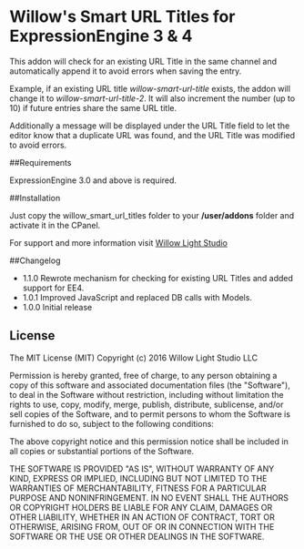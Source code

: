 # Willow's Smart URL Titles for ExpressionEngine 3 & 4

This addon will check for an existing URL Title in the same channel and automatically append it to avoid errors when saving the entry. 

Example, if an existing URL title *willow-smart-url-title* exists, the addon will change it to *willow-smart-url-title-2*. It will also increment the number (up to 10) if future entries share the same URL title.

Additionally a message will be displayed under the URL Title field to let the editor know that a duplicate URL was found, and the URL Title was modified to avoid errors.

##Requirements

ExpressionEngine 3.0 and above is required.

##Installation

Just copy the willow_smart_url_titles folder to your **/user/addons** folder and activate it in the CPanel.

For support and more information visit [Willow Light Studio](https://willowlightstudio.com/contact)

##Changelog

- 1.1.0 Rewrote mechanism for checking for existing URL Titles and added support for EE4.
- 1.0.1 Improved JavaScript and replaced DB calls with Models.
- 1.0.0 Initial release

## License

The MIT License (MIT)
Copyright (c) 2016 Willow Light Studio LLC

Permission is hereby granted, free of charge, to any person obtaining a copy of this software and associated documentation files (the "Software"), to deal in the Software without restriction, including without limitation the rights to use, copy, modify, merge, publish, distribute, sublicense, and/or sell copies of the Software, and to permit persons to whom the Software is furnished to do so, subject to the following conditions:

The above copyright notice and this permission notice shall be included in all copies or substantial portions of the Software.

THE SOFTWARE IS PROVIDED "AS IS", WITHOUT WARRANTY OF ANY KIND, EXPRESS OR IMPLIED, INCLUDING BUT NOT LIMITED TO THE WARRANTIES OF MERCHANTABILITY, FITNESS FOR A PARTICULAR PURPOSE AND NONINFRINGEMENT. IN NO EVENT SHALL THE AUTHORS OR COPYRIGHT HOLDERS BE LIABLE FOR ANY CLAIM, DAMAGES OR OTHER LIABILITY, WHETHER IN AN ACTION OF CONTRACT, TORT OR OTHERWISE, ARISING FROM, OUT OF OR IN CONNECTION WITH THE SOFTWARE OR THE USE OR OTHER DEALINGS IN THE SOFTWARE.
